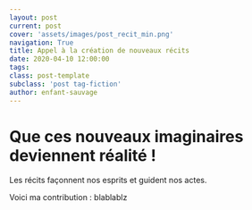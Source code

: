 ```yaml
---
layout: post
current: post
cover: 'assets/images/post_recit_min.png'
navigation: True
title: Appel à la création de nouveaux récits
date: 2020-04-10 12:00:00
tags:
class: post-template
subclass: 'post tag-fiction'
author: enfant-sauvage
---
```


# Que ces nouveaux imaginaires deviennent réalité !

Les récits façonnent nos esprits et guident nos actes. 

Voici ma contribution : 
blablablz

